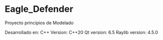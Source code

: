# Eagle_Defender
Proyecto principios de Modelado

Desarrollado en:
C++ Version: C++20
Qt version: 6.5
Raylib version: 4.5.0
